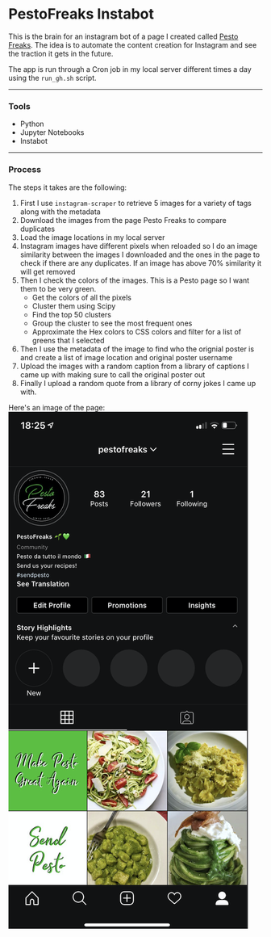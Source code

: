 # PestoFreaks Instabot

This is the brain for an instagram bot of a page I created called [Pesto Freaks](https://www.instagram.com/pestofreaks/). The idea is to automate the content creation for Instagram and see the traction it gets in the future.

The app is run through a Cron job in my local server different times a day using the `run_gh.sh` script.

---

### Tools

- Python
- Jupyter Notebooks
- Instabot

---

### Process

The steps it takes are the following:

1. First I use `instagram-scraper` to retrieve 5 images for a variety of tags along with the metadata
2. Download the images from the page Pesto Freaks to compare duplicates
3. Load the image locations in my local server
4. Instagram images have different pixels when reloaded so I do an image similarity between the images I downloaded and the ones in the page to check if there are any duplicates. If an image has above 70% similarity it will get removed
5. Then I check the colors of the images. This is a Pesto page so I want them to be very green.
   - Get the colors of all the pixels
   - Cluster them using Scipy
   - Find the top 50 clusters
   - Group the cluster to see the most frequent ones
   - Approximate the Hex colors to CSS colors and filter for a list of greens that I selected
6. Then I use the metadata of the image to find who the orignial poster is and create a list of image location and original poster username
7. Upload the images with a random caption from a library of captions I came up with making sure to call the original poster out
8. Finally I upload a random quote from a library of corny jokes I came up with.

Here's an image of the page:
![](assets/ss.png)
